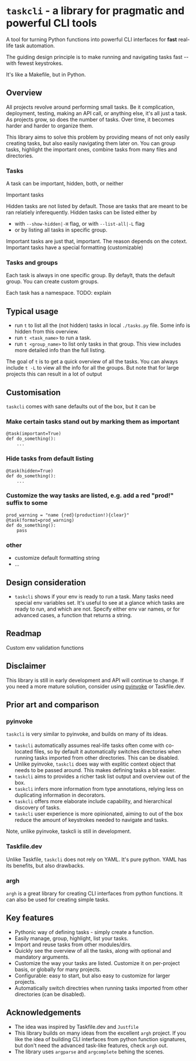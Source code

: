 # `taskcli` - a library for pragmatic and powerful CLI tools

A tool for turning Python functions into powerful CLI interfaces for **fast** real-life task automation.

The guiding design principle is to make running and navigating tasks fast -- with fewest keystrokes.

It's like a Makefile, but in Python.


## Overview
All projects revolve around performing small tasks.
Be it complication, deployment, testing, making an API call, or anything else, it's all just a task.
As projects grow, so does the number of tasks.
Over time, it becomes harder and harder to organize them.

This library aims to solve this problem by providing means of not only easily creating tasks,
but also easily navigating them later on.
You can group tasks, highlight the important ones, combine tasks from many files and directories.


### Tasks
A task can be important, hidden, both, or neither

Important tasks

Hidden tasks are not listed by default. Those are tasks that are meant to be ran relatiely inferequently.
Hidden tasks can be listed either by
- with `--show-hidden|-H` flag, or with `--list-all|-L` flag
- or by listing all tasks in specific group.

Important tasks are just that, important.
The reason depends on the cotext.
Important tasks have a special formatting (customizable)

### Tasks and groups
Each task is always in one specific group.
By defaylt, thats the default group.
You can create custom groups.

Each task has a namespace.
TODO: explain

## Typical usage
- run `t` to list all the (not hidden) tasks in local `./tasks.py` file. Some info is hidden from this overview.
- run `t <task_name>` to run a task.
- run `t <group_name>` to list only tasks in that group. This view includes more detailed info than the full listing.

The goal of `t` is to get a quick overview of all the tasks.
You can always include `t -L` to view all the info for all the groups. But note that for large projects
this can result in a lot of output



## Customisation
`taskcli` comes with sane defaults out of the box, but it can be

### Make certain tasks stand out by marking them as important
```
@task(important=True)
def do_something():
    ...
```

### Hide tasks from default listing
```
@task(hidden=True)
def do_something():
    ...
```

### Customize the way tasks are listed, e.g. add a red "prod!" suffix to some
```
prod_warning = "name {red}(production!){clear}"
@task(format=prod_warning)
def do_something():
    pass
```

### other
- customize default formatting string
- ...

## Design consideration
- `taskcli` shows if your env is ready to run a task. Many tasks need special env variables set.
   It's useful to see at a glance which tasks are ready to run, and which are not.
   Specify either env var names, or  for advanced cases, a function that returns a string.

## Readmap
Custom env validation functions


## Disclaimer
This library is still in early development and API will continue to change.
If you need a more mature solution, consider using [pyinvoke](https://www.pyinvoke.org/) or Taskfile.dev.

## Prior art and comparison
### pyinvoke
`taskcli` is very similar to pyinvoke, and builds on many of its ideas.

- `taskcli` automatically assumes real-life tasks often come with co-located files, so by default it automatically switches directories
    when running tasks imported from other directories. This can be disabled.
- Unlike pyinvoke, `taskcli` does way with explitic context object that needs to be passed around. This makes defining tasks a bit easier.
- `taskcli` aims to provides a richer task list output and overview out of the box.
- `taskcli` infers more information from type annotations, relying less on duplicating information in decorators.
- `taskcli` offers more elaborate include capability, and hierarchical discovery of tasks.
- `taskcli` user experience is more opinionated, aiming to out of the box reduce the amount of keystrokes needed to navigate and tasks.

Note, unlike pyinvoke, taskcli is still in development.

### Taskfile.dev
Unlike Taskfile, `taskcli` does not rely on YAML. It's pure python.
YAML has its benefits, but also drawbacks.

### argh
`argh` is a great library for creating CLI interfaces from python functions.
It can also be used for creating simple tasks.

## Key features
- Pythonic way of defining tasks - simply create a function.
- Easily manage, group, highlight, list your tasks.
- Import and reuse tasks from other modules/dirs.
- Quickly see the overview of all the tasks, along with optional and mandatory arguments.
- Customize the way your tasks are listed. Customize it on per-project basis, or globally for many projects.
- Configurable: easy to start, but also easy to customize for larger projects.
- Automatically switch directries when running tasks imported from other directories (can be disabled).

## Acknowledgements
- The idea was inspired by Taskfile.dev and `Justfile`
- This library builds on many ideas from the excellent `argh` project. If you like the idea of building CLI interfaces from python function signatures, but don't need the advanced task-like features, check `argh` out.
- The library uses `argparse` and `argcomplete` behing the scenes.

